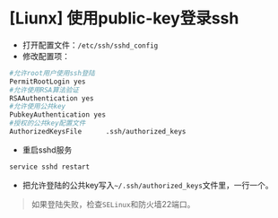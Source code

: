 # \[Liunx\] 使用public-key登录ssh

* 打开配置文件：`/etc/ssh/sshd_config`
* 修改配置项：

```bash
#允许root用户使用ssh登陆
PermitRootLogin yes
#允许使用RSA算法验证
RSAAuthentication yes
#允许使用公共key
PubkeyAuthentication yes
#授权的公共key配置文件
AuthorizedKeysFile      .ssh/authorized_keys
```

* 重启sshd服务

```bash
service sshd restart
```

* 把允许登陆的公共key写入`~/.ssh/authorized_keys`文件里，一行一个。

> 如果登陆失败，检查`SELinux`和防火墙22端口。

